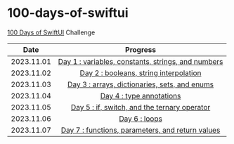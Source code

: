 # 100-days-of-swiftui

[100 Days of SwiftUI](https://www.hackingwithswift.com/100/swiftui) Challenge

| Date | Progress |
| :---: | :---: |
| 2023.11.01 | [Day 1 : variables, constants, strings, and numbers](https://github.com/cskime/100-days-of-swiftui/blob/main/Introduction%20to%20Swift/day1.md) |
| 2023.11.02 | [Day 2 : booleans, string interpolation](https://github.com/cskime/100-days-of-swiftui/blob/main/Introduction%20to%20Swift/day2.md) |
| 2023.11.03 | [Day 3 : arrays, dictionaries, sets, and enums](https://github.com/cskime/100-days-of-swiftui/blob/main/Introduction%20to%20Swift/day3.md) |
| 2023.11.04 | [Day 4 : type annotations](https://github.com/cskime/100-days-of-swiftui/blob/main/Introduction%20to%20Swift/day4.md) |
| 2023.11.05 | [Day 5 : if, switch, and the ternary operator](https://github.com/cskime/100-days-of-swiftui/blob/main/Introduction%20to%20Swift/day5.md) |
| 2023.11.06 | [Day 6 : loops](https://github.com/cskime/100-days-of-swiftui/blob/main/Introduction%20to%20Swift/day6.md) |
| 2023.11.07 | [Day 7 : functions, parameters, and return values](https://github.com/cskime/100-days-of-swiftui/blob/main/Introduction%20to%20Swift/day7.md) |
